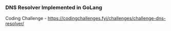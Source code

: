 ### DNS Resolver Implemented in GoLang

Coding Challenge - https://codingchallenges.fyi/challenges/challenge-dns-resolver/